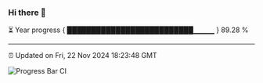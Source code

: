 ### Hi there 👋

⏳ Year progress { ██████████████████████████▁▁▁▁ } 89.28 %

---

⏰ Updated on Fri, 22 Nov 2024 18:23:48 GMT

![Progress Bar CI](https://github.com/liununu/liununu/workflows/Progress%20Bar%20CI/badge.svg)
